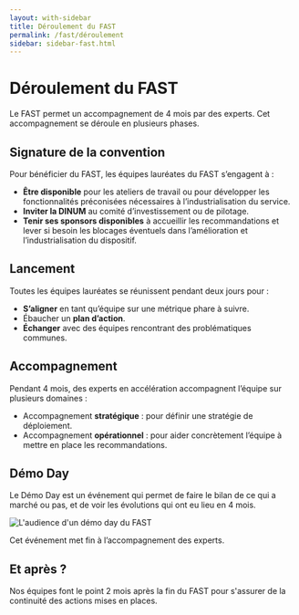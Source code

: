 ```yaml
---
layout: with-sidebar
title: Déroulement du FAST
permalink: /fast/déroulement
sidebar: sidebar-fast.html
---
```


# Déroulement du FAST

Le FAST permet un accompagnement de 4 mois par des experts. Cet accompagnement se déroule en plusieurs phases.

## Signature de la convention

Pour bénéficier du FAST, les équipes lauréates du FAST s’engagent à :

- **Être disponible** pour les ateliers de travail ou pour développer les fonctionnalités préconisées nécessaires à l’industrialisation du service.
- **Inviter la DINUM** au comité d’investissement ou de pilotage.
- **Tenir ses sponsors disponibles** à accueillir les recommandations et lever si besoin les blocages éventuels dans l’amélioration et l’industrialisation du dispositif.

## Lancement

Toutes les équipes lauréates se réunissent pendant deux jours pour :

- **S’aligner** en tant qu’équipe sur une métrique phare à suivre.
- Ébaucher un **plan d’action**.
- **Échanger** avec des équipes rencontrant des problématiques communes.

## Accompagnement

Pendant 4 mois, des experts en accélération accompagnent l’équipe sur plusieurs domaines :

- Accompagnement **stratégique** : pour définir une stratégie de déploiement.
- Accompagnement **opérationnel** : pour aider concrètement l’équipe à mettre en place les recommandations.

## Démo Day

Le Démo Day est un événement qui permet de faire le bilan de ce qui a marché ou pas, et de voir les évolutions qui ont eu lieu en 4 mois.

<img alt="L'audience d'un démo day du FAST" class="fr-responsive-img" src="/assets/images/fast-demo-day.png">

Cet événement met fin à l’accompagnement des experts.

## Et après ?

Nos équipes font le point 2 mois après la fin du FAST pour s'assurer de la continuité des actions mises en places.
